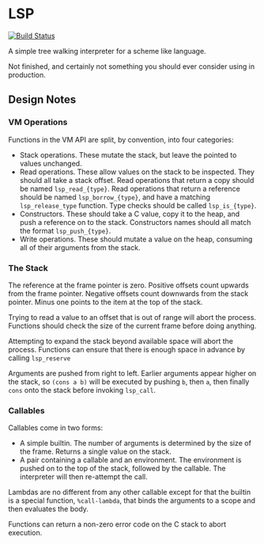 LSP
===

[![Build Status](https://travis-ci.org/bwhmather/lsp.svg?branch=develop)](https://travis-ci.org/bwhmather/lsp)

A simple tree walking interpreter for a scheme like language.

Not finished, and certainly not something you should ever consider using in
production.


Design Notes
------------


### VM Operations

Functions in the VM API are split, by convention, into four categories:

  - Stack operations.  These mutate the stack, but leave the pointed to values
    unchanged.
  - Read operations.  These allow values on the stack to be inspected.  They
    should all take a stack offset.  Read operations that return a copy should
    be named `lsp_read_{type}`.  Read operations that return a reference should
    be named `lsp_borrow_{type}`, and have a matching `lsp_release_type`
    function.  Type checks should be called `lsp_is_{type}`.
  - Constructors.  These should take a C value, copy it to the heap, and push a
    reference on to the stack.  Constructors names should all match the format
    `lsp_push_{type}`.
  - Write operations.  These should mutate a value on the heap, consuming all
    of their arguments from the stack.


### The Stack

The reference at the frame pointer is zero.
Positive offsets count upwards from the frame pointer.
Negative offsets count downwards from the stack pointer.
Minus one points to the item at the top of the stack.

Trying to read a value to an offset that is out of range will abort the
process.
Functions should check the size of the current frame before doing anything.


Attempting to expand the stack beyond available space will abort the process.
Functions can ensure that there is enough space in advance by calling
`lsp_reserve`


Arguments are pushed from right to left.  Earlier arguments appear higher on
the stack, so `(cons a b)` will be executed by pushing `b`, then `a`, then
finally `cons` onto the stack before invoking `lsp_call`.


### Callables

Callables come in two forms:
  - A simple builtin.  The number of arguments is determined by the size of the
    frame.  Returns a single value on the stack.
  - A pair containing a callable and an environment.  The environment is pushed
    on to the top of the stack, followed by the callable.  The interpreter will
    then re-attempt the call.

Lambdas are no different from any other callable except for that the builtin is
a special function, `%call-lambda`, that binds the arguments to a scope and
then evaluates the body.

Functions can return a non-zero error code on the C stack to abort execution.
